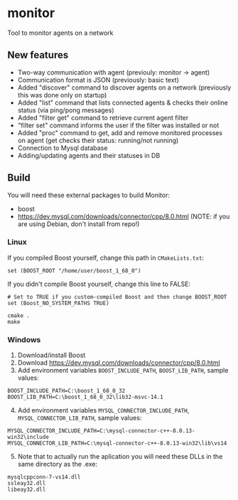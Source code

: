 # monitor 
Tool to monitor agents on a network

## New features
- Two-way communication with agent (previouly: monitor -> agent)
- Communication format is JSON (previously: basic text)
- Added "discover" command to discover agents on a network (previously this was done only on startup)
- Added "list" command that lists connected agents & checks their online status (via ping/pong messages)
- Added "filter get" command to retrieve current agent filter
- "filter set" command informs the user if the filter was installed or not
- Added "proc" command to get, add and remove monitored processes on agent (get checks their status: running/not running)
- Connection to Mysql database
- Adding/updating agents and their statuses in DB

## Build

You will need these external packages to build Monitor:
- boost
- https://dev.mysql.com/downloads/connector/cpp/8.0.html (NOTE: if you are using Debian, don't install from repo!)

### Linux

If you compiled Boost yourself, change this path in `CMakeLists.txt`:
```
set (BOOST_ROOT "/home/user/boost_1_68_0")
```

If you didn't compile Boost yourself, change this line to FALSE:
```
# Set to TRUE if you custom-compiled Boost and then change BOOST_ROOT
set (Boost_NO_SYSTEM_PATHS TRUE)
```

```
cmake .
make
```

### Windows

1. Download/install Boost
2. Download https://dev.mysql.com/downloads/connector/cpp/8.0.html
3. Add environment variables `BOOST_INCLUDE_PATH`, `BOOST_LIB_PATH`, sample values:
```
BOOST_INCLUDE_PATH=C:\boost_1_68_0_32
BOOST_LIB_PATH=C:\boost_1_68_0_32\lib32-msvc-14.1
```
4. Add environment variables `MYSQL_CONNECTOR_INCLUDE_PATH`, `MYSQL_CONNECTOR_LIB_PATH`, sample values:
```
MYSQL_CONNECTOR_INCLUDE_PATH=C:\mysql-connector-c++-8.0.13-win32\include
MYSQL_CONNECTOR_LIB_PATH=C:\mysql-connector-c++-8.0.13-win32\lib\vs14
```
5. Note that to actually run the aplication you will need these DLLs in the same directory as the .exe:
```
mysqlcppconn-7-vs14.dll
ssleay32.dll
libeay32.dll
```
